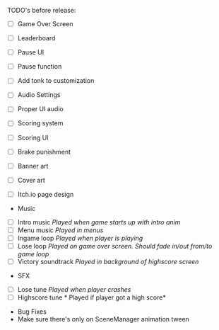 TODO's before release:
- [ ] Game Over Screen
- [ ] Leaderboard
- [ ] Pause UI
- [ ] Pause function
- [ ] Add tonk to customization
- [ ] Audio Settings
- [ ] Proper UI audio
- [ ] Scoring system
- [ ] Scoring UI
- [ ] Brake punishment
- [ ] Banner art
- [ ] Cover art
- [ ] Itch.io page design


- Music
- [ ] Intro music *Played when game starts up with intro anim*
- [ ] Menu music *Played in menus*
- [ ] Ingame loop *Played when player is playing*
- [ ] Lose loop *Played on game over screen. Should fade in/out from/to game loop*
- [ ] Victory soundtrack *Played in background of highscore screen*

- SFX
- [ ] Lose tune *Played when player crashes*
- [ ] Highscore tune * Played if player got a high score*

- Bug Fixes
- Make sure there's only on SceneManager animation tween

